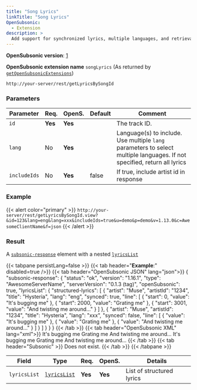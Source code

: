 ```yaml
---
title: "Song Lyrics"
linkTitle: "Song Lyrics"
OpenSubsonic:
  - Extension
description: >
  Add support for synchronized lyrics, multiple languages, and retrieval by song ID
---
```


**OpenSubsonic version**: [1](../../opensubsonic-versions)

**OpenSubsonic extension name** `songLyrics` (As returned by [`getOpenSubsonicExtensions`](../../endpoints/getopensubsonicextensions))

`http://your-server/rest/getLyricsBySongId`

### Parameters

| Parameter    | Req.    | OpenS.  | Default | Comment                                                                                                                  |
| ------------ | ------- | ------- | ------- | ------------------------------------------------------------------------------------------------------------------------ |
| `id`         | **Yes** | **Yes** |         | The track ID.                                                                                                            |
| `lang`       | No      | **Yes** |         | Language(s) to include. Use multiple `lang` parameters to select multiple languages. If not specified, return all lyrics |
| `includeIds` | No      | **Yes** | false   | If true, include artist id in response                                                                                   |

### Example

{{< alert color="primary" >}} `http://your-server/rest/getLyricsBySongId.view?&id=123&lang=eng&lang=xxx&includeIds=true&u=demo&p=demo&v=1.13.0&c=AwesomeClientName&f=json` {{< /alert >}}

### Result

A [`subsonic-response`](../../responses/subsonic-response) element with a nested [`lyricsList`](../../responses/lyricslist/)

{{< tabpane persistLang=false >}}
{{< tab header="**Example**:" disabled=true />}}
{{< tab header="OpenSubsonic JSON" lang="json">}}
{
  "subsonic-response": {
    "status": "ok",
    "version": "1.16.1",
    "type": "AwesomeServerName",
    "serverVersion": "0.1.3 (tag)",
    "openSubsonic": true,
    "lyricsList": {
      "structured-lyrics": [
        {
          "artist": "Muse",
          "artistId": "1234",
          "title": "Hysteria",
          "lang": "eng",
          "synced": true,
          "line": [
            {
              "start": 0,
              "value": "It's bugging me"
            },
            {
              "start": 2000,
              "value": "Grating me"
            },
            {
              "start": 3001,
              "value": "And twisting me around..."
            }
          ]
        },
        {
          "artist": "Muse",
          "artistId": "1234",
          "title": "Hysteria",
          "lang": "xxx",
          "synced": false,
          "line": [
            {
              "value": "It's bugging me"
            },
            {
              "value": "Grating me"
            },
            {
              "value": "And twisting me around..."
            }
          ]
        }
      ]
    }
  }
}
{{< /tab >}}
{{< tab header="OpenSubsonic XML" lang="xml">}}
<subsonic-response status="ok" version="1.16.1" type="AwesomeServerName" serverVersion="0.1.3 (tag)" openSubsonic="true">
  <lyricsList>
    <structuredLyrics artist="Muse" artistId="1234" title="Hysteria" lang="en" synced="true">
      <line start="0">It's bugging me</line>
      <line start="2000">Grating me</line>
      <line start="3001">And twisting me around...</line>
    </structuredLyrics>
    <structuredLyrics artist="Muse" artistId="1234" title="Hysteria" lang="en" synced="true">
      <line>It's bugging me</line>
      <line>Grating me</line>
      <line>And twisting me around...</line>
    </structuredLyrics>
  </lyricsList>
</subsonic-response>
{{< /tab >}}
{{< tab header="Subsonic"  >}}
Does not exist.
{{< /tab >}}
{{< /tabpane >}}

| Field        | Type                          | Req.    | OpenS.  | Details                   |
| ------------ | ----------------------------- | ------- | ------- | ------------------------- |
| `lyricsList` | [`lyricsList`](../../responses/lyricslist) | **Yes** | **Yes** | List of structured lyrics |
